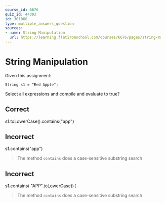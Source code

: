 ```yaml
---
course_id: 6676
quiz_id: 44393
id: 301060
type: multiple_answers_question
sources:
- name: String Manipulation
  url: https://learning.flatironschool.com/courses/6676/pages/string-manipulation
---
```



# String Manipulation

Given this assignment:

`String s1 = "Red Apple";`

Select all expressions and compile and evaluate to true? 

## Correct

s1.toLowerCase().contains("app")

## Incorrect

s1.contains("app") 

> The method `contains` does a case-sensitive substring search

## Incorrect

s1.contains( "APP".toLowerCase() )

> The method `contains` does a case-sensitive substring search
